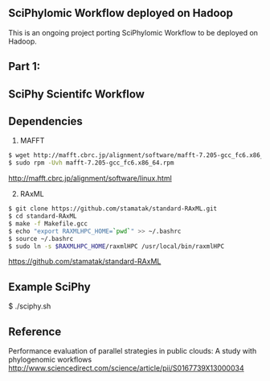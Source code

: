 SciPhylomic Workflow deployed on Hadoop
---------------------------------------
This is an ongoing project porting SciPhylomic Workflow to be deployed on Hadoop.

## Part 1:

SciPhy Scientifc Workflow
-------------------------

Dependencies
------------
1. MAFFT

```bash
$ wget http://mafft.cbrc.jp/alignment/software/mafft-7.205-gcc_fc6.x86_64.rpm
$ sudo rpm -Uvh mafft-7.205-gcc_fc6.x86_64.rpm
```

http://mafft.cbrc.jp/alignment/software/linux.html

2. RAxML

```bash
$ git clone https://github.com/stamatak/standard-RAxML.git
$ cd standard-RAxML
$ make -f Makefile.gcc
$ echo "export RAXMLHPC_HOME=`pwd`" >> ~/.bashrc
$ source ~/.bashrc
$ sudo ln -s $RAXMLHPC_HOME/raxmlHPC /usr/local/bin/raxmlHPC
```

https://github.com/stamatak/standard-RAxML

Example SciPhy
---------------
$ ./sciphy.sh

Reference
---------
Performance evaluation of parallel strategies in public clouds: A study with phylogenomic workflows
http://www.sciencedirect.com/science/article/pii/S0167739X13000034

